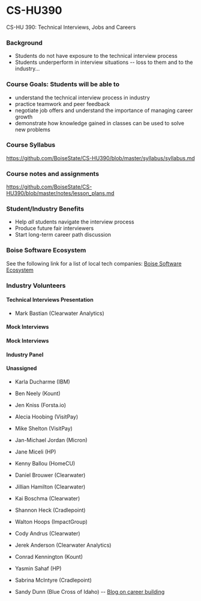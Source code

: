 # CS-HU390
CS-HU 390: Technical Interviews, Jobs and Careers

### Background
* Students do not have exposure to the technical interview process  
* Students underperform in interview situations -- loss to them and to the industry...  

### Course Goals: Students will be able to
* understand the technical interview process in industry 
* practice teamwork and peer feedback  
* negotiate job offers and understand the importance of managing career growth  
* demonstrate how knowledge gained in classes can be used to solve new problems 

### Course Syllabus
https://github.com/BoiseState/CS-HU390/blob/master/syllabus/syllabus.md

### Course notes and assignments
https://github.com/BoiseState/CS-HU390/blob/master/notes/lesson_plans.md

### Student/Industry Benefits
* Help _all_ students navigate the interview process 
* Produce future fair interviewers   
* Start long-term career path discussion 

### Boise Software Ecosystem

See the following link for a list of local tech companies: [Boise Software
Ecosystem](https://www.google.com/maps/d/u/0/viewer?mid=1nNKoUeUyjujd4V6AxXOwGac6AMs&hl=en_US&ll=43.61937734812595%2C-116.27849019067384&z=11)

### Industry Volunteers

#### Technical Interviews Presentation 
* Mark Bastian (Clearwater Analytics)

#### Mock Interviews  

#### Mock Interviews 

#### Industry Panel  

#### Unassigned 
* Karla Ducharme (IBM)
* Ben Neely (Kount)
* Jen Kniss (Forsta.io)
* Alecia Hoobing (VisitPay)
* Mike Shelton (VisitPay) 
* Jan-Michael Jordan (Micron) 
* Jane Miceli (HP) 
* Kenny Ballou (HomeCU) 
* Daniel Brouwer (Clearwater) 
* Jillian Hamilton (Clearwater) 
* Kai Boschma (Clearwater) 
* Shannon Heck (Cradlepoint) 
* Walton Hoops (ImpactGroup) 
* Cody Andrus (Clearwater) 

* Jerek Anderson (Clearwater Analytics) 
* Conrad Kennington (Kount) 
* Yasmin Sahaf (HP) 
* Sabrina McIntyre (Cradlepoint) 
* Sandy Dunn (Blue Cross of Idaho) -- [Blog on career building](https://sites.google.com/view/thoughtsoncareerbuilding/home)

